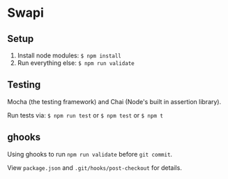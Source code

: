# Swapi

## Setup

1. Install node modules: `$ npm install`
2. Run everything else: `$ npm run validate`

## Testing

Mocha (the testing framework) and Chai (Node's built in assertion library).

Run tests via: `$ npm run test` or `$ npm test` or `$ npm t`

## ghooks

Using ghooks to run `npm run validate` before `git commit`.

View `package.json` and `.git/hooks/post-checkout` for details.
